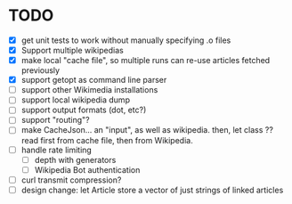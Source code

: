 # TODO

 - [x] get unit tests to work without manually specifying .o files
 - [x] Support multiple wikipedias
 - [x] make local "cache file", so multiple runs can re-use articles fetched
       previously
 - [x] support getopt as command line parser
 - [ ] support other Wikimedia installations
 - [ ] support local wikipedia dump
 - [ ] support output formats (dot, etc?)
 - [ ] support "routing"?
 - [ ] make CacheJson... an "input", as well as wikipedia. then, let class ??
       read first from cache file, then from Wikipedia.
 - [ ] handle rate limiting
   * [ ] depth with generators
   * [ ] Wikipedia Bot authentication
 - [ ] curl transmit compression?
 - [ ] design change: let Article store a vector of just strings of linked articles
